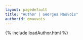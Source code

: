 ```yaml
---
layout: pagedefault
title: "Author | Georges Mauvois"
authorid: gmauvois
---
```

{% include loadAuthor.html %}
